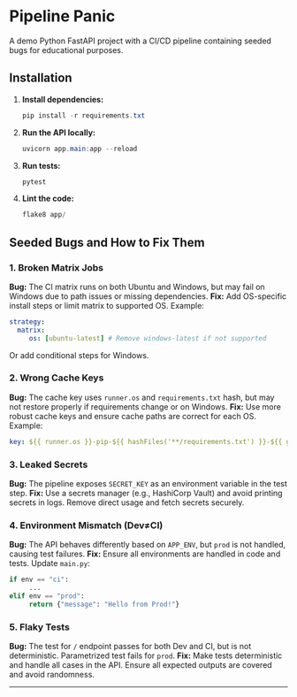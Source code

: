 # Pipeline Panic

A demo Python FastAPI project with a CI/CD pipeline containing seeded bugs for educational purposes.

## Installation



1. **Install dependencies:**
	```powershell
	pip install -r requirements.txt
	```

2. **Run the API locally:**
	```powershell
	uvicorn app.main:app --reload
	```

3. **Run tests:**
	```powershell
	pytest
	```

4. **Lint the code:**
	```powershell
	flake8 app/
	```

## Seeded Bugs and How to Fix Them

### 1. Broken Matrix Jobs
**Bug:** The CI matrix runs on both Ubuntu and Windows, but may fail on Windows due to path issues or missing dependencies.
**Fix:** Add OS-specific install steps or limit matrix to supported OS. Example:
```yaml
strategy:
  matrix:
	 os: [ubuntu-latest] # Remove windows-latest if not supported
```
Or add conditional steps for Windows.

### 2. Wrong Cache Keys
**Bug:** The cache key uses `runner.os` and `requirements.txt` hash, but may not restore properly if requirements change or on Windows.
**Fix:** Use more robust cache keys and ensure cache paths are correct for each OS. Example:
```yaml
key: ${{ runner.os }}-pip-${{ hashFiles('**/requirements.txt') }}-${{ github.ref }}
```

### 3. Leaked Secrets
**Bug:** The pipeline exposes `SECRET_KEY` as an environment variable in the test step.
**Fix:** Use a secrets manager (e.g., HashiCorp Vault) and avoid printing secrets in logs. Remove direct usage and fetch secrets securely.

### 4. Environment Mismatch (Dev≠CI)
**Bug:** The API behaves differently based on `APP_ENV`, but `prod` is not handled, causing test failures.
**Fix:** Ensure all environments are handled in code and tests. Update `main.py`:
```python
if env == "ci":
	 ...
elif env == "prod":
	 return {"message": "Hello from Prod!"}
```

### 5. Flaky Tests
**Bug:** The test for `/` endpoint passes for both Dev and CI, but is not deterministic. Parametrized test fails for `prod`.
**Fix:** Make tests deterministic and handle all cases in the API. Ensure all expected outputs are covered and avoid randomness.

---